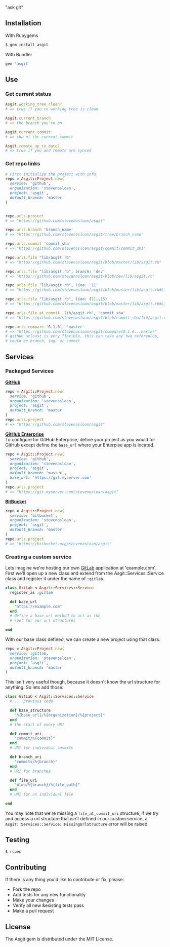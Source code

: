 "ask git"

## Installation

With Rubygems

```bash
$ gem install asgit
```

With Bundler

```ruby
gem 'asgit'
```

## Use

### Get current status

```ruby
Asgit.working_tree_clean?
# => true if you're working tree is clean

Asgit.current_branch
# => the branch you're on

Asgit.current_commit
# => sha of the current_commit

Asgit.remote_up_to_date?
# => true if you and remote are synced
```

### Get repo links

```ruby
# First initialize the project with info
repo = Asgit::Project.new(
  service: 'github',
  organization: 'stevenosloan',
  project: 'asgit',
  default_branch: 'master'
)


repo.urls.project
# => "https://github.com/stevenosloan/asgit"

repo.urls.branch 'branch_name'
# => "https://github.com/stevenosloan/asgit/tree/branch_name"

repo.urls.commit 'commit_sha'
# => "https://github.com/stevenosloan/asgit/commit/commit_sha"

repo.urls.file "lib/asgit.rb"
# => "https://github.com/stevenosloan/asgit/blob/master/lib/asgit.rb"

repo.urls.file "lib/asgit.rb", branch: 'dev'
# => "https://github.com/stevenosloan/asgit/blob/dev/lib/asgit.rb"

repo.urls.file "lib/asgit.rb", line: '11'
# => "https://github.com/stevenosloan/asgit/blob/master/lib/asgit.rb#L11"

repo.urls.file "lib/asgit.rb", line: (11..15)
# => "https://github.com/stevenosloan/asgit/blob/master/lib/asgit.rb#L11-L15"

repo.urls.file_at_commit 'lib/asgit.rb', 'commit_sha'
# => "https://github.com/stevenosloan/asgit/blob/commit_sha/lib/asgit.rb"

repo.urls.compare '0.1.0', 'master'
# => "https://github.com/stevenosloan/asgit/compare/0.1.0...master"
# github atleast is very flexible, this can take any two references,
# could be branch, tag, or commit
```


## Services

### Packaged Services

**[GitHub](https://github.com)**  
```ruby
repo = Asgit::Project.new(
  service: 'github',
  organization: 'stevenosloan',
  project: 'asgit',
  default_branch: 'master'
)
repo.urls.project
# => "https://github.com/stevenosloan/asgit"
```

**[GitHub Enterprise](https://enterprise.github.com/home)**  
To configure for GitHub Enterprise, define your project as you would for GitHub except define the `base_url` where your Enterpise app is located.

```ruby
repo = Asgit::Project.new(
  service: 'github',
  organization: 'stevenosloan',
  project: 'asgit',
  default_branch: 'master',
  base_url: 'https://git.myserver.com'
)
repo.urls.project
# => "https://git.myserver.com/stevenosloan/asgit"
```

**[BitBucket](https://bitbucket.org)**  
```ruby
repo = Asgit::Project.new(
  service: 'bitbucket',
  organization: 'stevenosloan',
  project: 'asgit',
  default_branch: 'master'
)
repo.urls.project
# => "https://bitbucket.org/stevenosloan/asgit"
```

### Creating a custom service

Lets imagine we're hosting our own [GitLab](http://gitlab.org/) application at 'example.com'. First we'll open up a new class and extend from the Asgit::Services::Service class and register it under the name of `:gitlab`.

```ruby
class GitLab < Asgit::Services::Service
  register_as :gitlab

  def base_url
    "https://example.com"
  end
  # define a base_url method to act as the
  # root for our url structures

end
```

With our base class defined, we can create a new project using that class.

```ruby
repo = Asgit::Project.new(
  service: :gitlab,
  organization: 'stevenosloan',
  project: 'asgit',
  default_branch: 'master'
)
```

This isn't very useful though, because it doesn't know the url structure for anything. So lets add those:

```ruby
class GitLab < Asgit::Services::Service
  # ... previous code

  def base_structure
    "%{base_url}/%{organization}/%{project}"
  end
  # the start of every URI

  def commit_uri
    "commit/%{commit}"
  end
  # URI for individual commits

  def branch_uri
    "commits/%{branch}"
  end
  # URI for branches

  def file_uri
    "blob/%{branch}/%{file_path}"
  end
  # URI for an individual file

end
```

You may note that we're missing a `file_at_commit_uri` structure, if we try and access a url structure that isn't defined in our custom service, a `Asgit::Services::Service::MissingUrlStructure` error will be raised.


## Testing

```bash
$ rspec
```


## Contributing

If there is any thing you'd like to contribute or fix, please:

- Fork the repo
- Add tests for any new functionality
- Make your changes
- Verify all new &existing tests pass
- Make a pull request


## License

The Asgit gem is distributed under the MIT License.